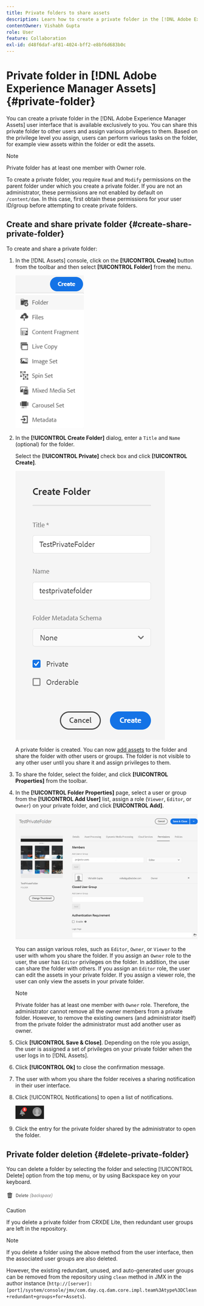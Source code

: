 ```yaml
---
title: Private folders to share assets
description: Learn how to create a private folder in the [!DNL Adobe Experience Manager Assets] and share it with other users and the assign various privileges to them.
contentOwner: Vishabh Gupta
role: User
feature: Collaboration
exl-id: d48f6daf-af81-4024-bff2-e8bf6d683b0c
---
```

# Private folder in [!DNL Adobe Experience Manager Assets] {#private-folder}

You can create a private folder in the [!DNL Adobe Experience Manager Assets] user interface that is available exclusively to you. You can share this private folder to other users and assign various privileges to them. Based on the privilege level you assign, users can perform various tasks on the folder, for example view assets within the folder or edit the assets.

>[!NOTE]
>
>Private folder has at least one member with Owner role.
>
>To create a private folder, you require `Read` and `Modify` permissions on the parent folder under which you create a private folder. If you are not an administrator, these permissions are not enabled by default on `/content/dam`. In this case, first obtain these permissions for your user ID/group before attempting to create private folders.

## Create and share private folder  {#create-share-private-folder}

To create and share a private folder:

1. In the [!DNL Assets] console, click on the **[!UICONTROL Create]** button from the toolbar and then select **[!UICONTROL Folder]** from the menu.

   ![Create assets folder](assets/create-folder.png)

1. In the **[!UICONTROL Create Folder]** dialog, enter a `Title` and `Name` (optional) for the folder. 

   Select the **[!UICONTROL Private]** check box and click **[!UICONTROL Create]**. 

   ![chlimage_1-413](assets/create-private-folder.png)

   A private folder is created. You can now [add assets](add-assets.md#upload-assets) to the folder and share the folder with other users or groups. The folder is not visible to any other user until you share it and assign privileges to them. 

1. To share the folder, select the folder, and click **[!UICONTROL Properties]** from the toolbar.

1. In the **[!UICONTROL Folder Properties]** page, select a user or group from the **[!UICONTROL Add User]** list, assign a role (`Viewer`, `Editor`, or `Owner`) on your private folder, and click **[!UICONTROL Add]**. 

   ![assign-user-group](assets/assign-permissions-private-folder.png)

   You can assign various roles, such as `Editor`, `Owner`, or `Viewer` to the user with whom you share the folder. If you assign an `Owner` role to the user, the user has `Editor` privileges on the folder. In addition, the user can share the folder with others. If you assign an `Editor` role, the user can edit the assets in your private folder. If you assign a viewer role, the user can only view the assets in your private folder.

   >[!NOTE]
   >
   >Private folder has at least one member with `Owner` role. Therefore, the administrator cannot remove all the owner members from a private folder. However, to remove the existing owners (and administrator itself) from the private folder the administrator must add another user as owner.

1. Click **[!UICONTROL Save & Close]**. Depending on the role you assign, the user is assigned a set of privileges on your private folder when the user logs in to [!DNL Assets].
1. Click **[!UICONTROL Ok]** to close the confirmation message.
1. The user with whom you share the folder receives a sharing notification in their user interface. 

1. Click [!UICONTROL Notifications] to open a list of notifications.

   ![notification](assets/notification-icon.png)

1. Click the entry for the private folder shared by the administrator to open the folder.

## Private folder deletion {#delete-private-folder}

You can delete a folder by selecting the folder and selecting [!UICONTROL Delete] option from the top menu, or by using Backspace key on your keyboard.

![delete option in top menu](assets/delete-option.png)

>[!CAUTION]
>
>If you delete a private folder from CRXDE Lite, then redundant user groups are left in the repository.

>[!NOTE]
>
>If you delete a folder using the above method from the user interface, then the associated user groups are also deleted.
>
>However, the existing redundant, unused, and auto-generated user groups can be removed from the repository using `clean` method in JMX in the author instance (`http://[server]:[port]/system/console/jmx/com.day.cq.dam.core.impl.team%3Atype%3DClean+redundant+groups+for+Assets`).
